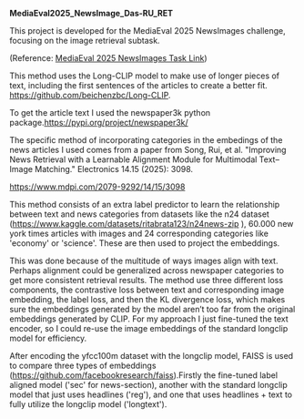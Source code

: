 **MediaEval2025_NewsImage_Das-RU_RET**

This project is developed for the MediaEval 2025 NewsImages challenge, focusing on the image retrieval subtask.

(Reference: [MediaEval 2025 NewsImages Task Link](https://multimediaeval.github.io/editions/2025/tasks/newsimages/))

This method uses the Long-CLIP model to make use of longer pieces of text, including the first sentences of the articles to create a better fit. 
https://github.com/beichenzbc/Long-CLIP. 

To get the article text I used the newspaper3k python package.https://pypi.org/project/newspaper3k/

The specific method of incorporating categories in the embedings of the news articles I used comes from a paper from Song, Rui, et al. "Improving News Retrieval with a Learnable Alignment Module for Multimodal Text–Image Matching." Electronics 14.15 (2025): 3098.  

https://www.mdpi.com/2079-9292/14/15/3098 

This method consists of an extra label predictor to learn the relationship between text and news categories from datasets like the n24 dataset (https://www.kaggle.com/datasets/ritabrata123/n24news-zip
), 60.000 new york times articles with images and 24 corresponding categories like 'economy' or 'science'. These are then used to project the embeddings. 

This was done because of the multitude of ways images align with text. Perhaps alignment could be generalized across newspaper categories to get more consistent retrieval results. The method use three different loss components, the contrastive loss between text and corresponding image embedding, the label loss, and then the KL divergence loss, which makes sure the embeddings generated by the model aren’t too far from the original embeddings generated by CLIP. For my approach I just fine-tuned the text encoder, so I could re-use the image embeddings of the standard longclip model for efficiency. 

After encoding the yfcc100m dataset with the longclip model, FAISS is used to compare three types of embeddings (https://github.com/facebookresearch/faiss).Firstly the fine-tuned label aligned model ('sec' for news-section), another with the standard longclip model that just uses headlines ('reg'), and one that uses headlines + text to fully utilize the longclip model ('longtext').

